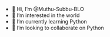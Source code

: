 - 👋 Hi, I’m @Muthu-Subbu-BLO
- 👀 I’m interested in the world
- 🌱 I’m currently learning Python
- 💞️ I’m looking to collaborate on Python 


<!---
Muthu-Subbu-BLO/Muthu-Subbu-BLO is a ✨ special ✨ repository because its `README.md` (this file) appears on your GitHub profile.
You can click the Preview link to take a look at your changes.
--->
